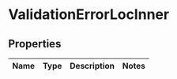 
# ValidationErrorLocInner

## Properties
| Name | Type | Description | Notes |
| ------------ | ------------- | ------------- | ------------- |



